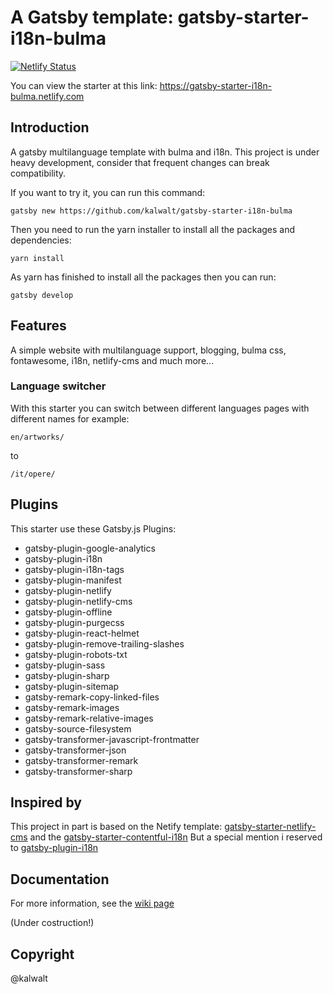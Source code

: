 #  A Gatsby template: gatsby-starter-i18n-bulma

[![Netlify Status](https://api.netlify.com/api/v1/badges/cb8de327-5514-42c9-8eda-d93c4df41768/deploy-status)](https://app.netlify.com/sites/gatsby-starter-i18n-bulma/deploys)

You can view the starter at this link: https://gatsby-starter-i18n-bulma.netlify.com

## Introduction

A gatsby multilanguage template with bulma and i18n. This project is under heavy development, consider that frequent changes can break compatibility.

If you want to try it, you can run this command:

```
gatsby new https://github.com/kalwalt/gatsby-starter-i18n-bulma
```

Then you need to run the yarn installer to install all the packages and dependencies:

```
yarn install
```

As yarn has finished to install all the packages then you can run:

```
gatsby develop
```

## Features

A simple website with multilanguage support, blogging, bulma css, fontawesome, i18n, netlify-cms
and much more...

### Language switcher

With this starter you can switch between different languages pages with different names for example:

`en/artworks/`

to

`/it/opere/`

## Plugins

This starter use these Gatsby.js Plugins:

- gatsby-plugin-google-analytics
- gatsby-plugin-i18n
- gatsby-plugin-i18n-tags
- gatsby-plugin-manifest
- gatsby-plugin-netlify
- gatsby-plugin-netlify-cms
- gatsby-plugin-offline
- gatsby-plugin-purgecss
- gatsby-plugin-react-helmet
- gatsby-plugin-remove-trailing-slashes
- gatsby-plugin-robots-txt
- gatsby-plugin-sass
- gatsby-plugin-sharp
- gatsby-plugin-sitemap
- gatsby-remark-copy-linked-files
- gatsby-remark-images
- gatsby-remark-relative-images
- gatsby-source-filesystem
- gatsby-transformer-javascript-frontmatter
- gatsby-transformer-json
- gatsby-transformer-remark
- gatsby-transformer-sharp

## Inspired by

This project in part is based on the Netify template: [gatsby-starter-netlify-cms](https://github.com/netlify-templates/gatsby-starter-netlify-cms)
and the [gatsby-starter-contentful-i18n](https://github.com/mccrodp/gatsby-starter-contentful-i18n)
 But a special mention i reserved to [gatsby-plugin-i18n](https://github.com/angeloocana/gatsby-plugin-i18n)

## Documentation

For more information, see the [wiki page][4509389d]

  [4509389d]: https://github.com/kalwalt/gatsby-starter-i18n-bulma/wiki "wiki"

  (Under costruction!)

## Copyright

@kalwalt
